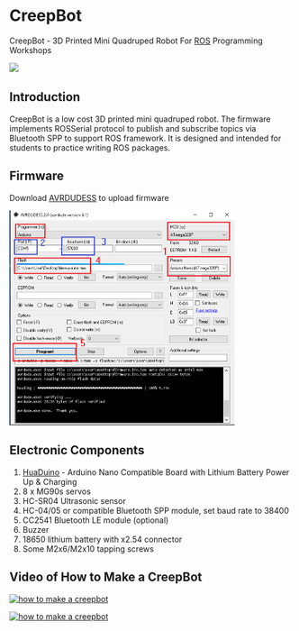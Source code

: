 # CreepBot
CreepBot - 3D Printed Mini Quadruped Robot For [ROS](https://ros.org/) Programming Workshops

<img src="wiki/creepbot2.png" width="400">

## Introduction

CreepBot is a low cost 3D printed mini quadruped robot. The firmware implements ROSSerial protocol to publish and subscribe topics 
via Bluetooth SPP to support ROS framework. It is designed and intended for students to practice writing ROS packages.

## Firmware

Download [AVRDUDESS](https://blog.zakkemble.net/avrdudess-a-gui-for-avrdude/) to upload firmware

<img src="wiki/AVRDUDESS-2.4.png" width="400">

## Electronic Components
<ol>
  <li><a href="https://youtu.be/woJ8mIrGqf4?si=4_YU_JZL80stXMVt" target=_blank>HuaDuino</a> - Arduino Nano Compatible Board with Lithium Battery Power Up & Charging</li>
  <li>8 x MG90s servos</li>
  <li>HC-SR04 Ultrasonic sensor</li>
  <li>HC-04/05 or compatible Bluetooth SPP module, set baud rate to 38400
  <li>CC2541 Bluetooth LE module (optional)</li>
  <li>Buzzer</li>
  <li>18650 lithium battery with x2.54 connector</li>
  <li>Some M2x6/M2x10 tapping screws</li>
</ol>

## Video of How to Make a CreepBot

[![how to make a creepbot](https://img.youtube.com/vi/wkgwL2prcCM/0.jpg)](https://www.youtube.com/watch?v=wkgwL2prcCM)

[![how to make a creepbot](https://img.youtube.com/vi/PgKKCWNNcuk/0.jpg)](https://www.youtube.com/watch?v=PgKKCWNNcuk)
